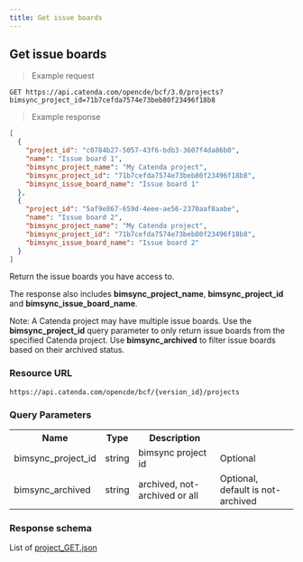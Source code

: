 ```yaml
---
title: Get issue boards
---
```


## Get issue boards

> Example request

```http
GET https://api.catenda.com/opencde/bcf/3.0/projects?bimsync_project_id=71b7cefda7574e73beb80f23496f18b8
```

> Example response

```json
[
  {
    "project_id": "c0784b27-5057-43f6-bdb3-3607f4da86b0",
    "name": "Issue board 1",
    "bimsync_project_name": "My Catenda project",
    "bimsync_project_id": "71b7cefda7574e73beb80f23496f18b8",
    "bimsync_issue_board_name": "Issue board 1"
  },
  {
    "project_id": "5af9e867-659d-4eee-ae56-2370aaf8aabe",
    "name": "Issue board 2",
    "bimsync_project_name": "My Catenda project",
    "bimsync_project_id": "71b7cefda7574e73beb80f23496f18b8",
    "bimsync_issue_board_name": "Issue board 2"
  }
]
```

Return the issue boards you have access to.

The response also includes **bimsync_project_name**, **bimsync_project_id** and **bimsync_issue_board_name**.

Note: A Catenda project may have multiple issue boards. Use the **bimsync_project_id** query parameter to only return issue boards from the specified Catenda project.
Use **bimsync_archived** to filter issue boards based on their archived status.

### Resource URL

`https://api.catenda.com/opencde/bcf/{version_id}/projects`

### Query Parameters

<table class="table">
    <tr><th>Name</th><th>Type</th><th>Description</th><th></th></tr>
    <tr>
        <td>bimsync_project_id</td>
        <td>string</td>
        <td>bimsync project id</td>
        <td>Optional</td>
    </tr>
    <tr>
        <td>bimsync_archived</td>
        <td>string</td>
        <td>archived, not-archived or all</td>
        <td>Optional, default is not-archived</td>
    </tr>
</table>

### Response schema

List of [project_GET.json](https://github.com/buildingSMART/BCF-API/blob/release_3_0/Schemas_draft-03/Project/project_GET.json)
